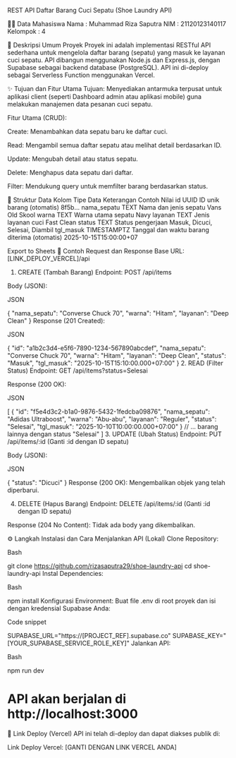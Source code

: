 REST API Daftar Barang Cuci Sepatu (Shoe Laundry API)

🙎‍♂️ Data Mahasiswa
Nama     : Muhammad Riza Saputra
NIM      : 21120123140117
Kelompok : 4

📝 Deskripsi Umum Proyek
Proyek ini adalah implementasi RESTful API sederhana untuk mengelola daftar barang (sepatu) yang masuk ke layanan cuci sepatu. API dibangun menggunakan Node.js dan Express.js, dengan Supabase sebagai backend database (PostgreSQL). API ini di-deploy sebagai Serverless Function menggunakan Vercel.

✨ Tujuan dan Fitur Utama
Tujuan: Menyediakan antarmuka terpusat untuk aplikasi client (seperti Dashboard admin atau aplikasi mobile) guna melakukan manajemen data pesanan cuci sepatu.

Fitur Utama (CRUD):

Create: Menambahkan data sepatu baru ke daftar cuci.

Read: Mengambil semua daftar sepatu atau melihat detail berdasarkan ID.

Update: Mengubah detail atau status sepatu.

Delete: Menghapus data sepatu dari daftar.

Filter: Mendukung query untuk memfilter barang berdasarkan status.

💾 Struktur Data
Kolom	Tipe Data	Keterangan	Contoh Nilai
id	UUID	ID unik barang (otomatis)	8f5b...
nama_sepatu	TEXT	Nama dan jenis sepatu	Vans Old Skool
warna	TEXT	Warna utama sepatu	Navy
layanan	TEXT	Jenis layanan cuci	Fast Clean
status	TEXT	Status pengerjaan	Masuk, Dicuci, Selesai, Diambil
tgl_masuk	TIMESTAMPTZ	Tanggal dan waktu barang diterima (otomatis)	2025-10-15T15:00:00+07

Export to Sheets
🚀 Contoh Request dan Response
Base URL: [LINK_DEPLOY_VERCEL]/api

1. CREATE (Tambah Barang)
Endpoint: POST /api/items

Body (JSON):

JSON

{
    "nama_sepatu": "Converse Chuck 70",
    "warna": "Hitam",
    "layanan": "Deep Clean"
}
Response (201 Created):

JSON

{
    "id": "a1b2c3d4-e5f6-7890-1234-567890abcdef",
    "nama_sepatu": "Converse Chuck 70",
    "warna": "Hitam",
    "layanan": "Deep Clean",
    "status": "Masuk",
    "tgl_masuk": "2025-10-15T15:10:00.000+07:00"
}
2. READ (Filter Status)
Endpoint: GET /api/items?status=Selesai

Response (200 OK):

JSON

[
    {
        "id": "f5e4d3c2-b1a0-9876-5432-1fedcba09876",
        "nama_sepatu": "Adidas Ultraboost",
        "warna": "Abu-abu",
        "layanan": "Reguler",
        "status": "Selesai",
        "tgl_masuk": "2025-10-10T10:00:00.000+07:00"
    }
    // ... barang lainnya dengan status "Selesai"
]
3. UPDATE (Ubah Status)
Endpoint: PUT /api/items/:id (Ganti :id dengan ID sepatu)

Body (JSON):

JSON

{
    "status": "Dicuci"
}
Response (200 OK): Mengembalikan objek yang telah diperbarui.

4. DELETE (Hapus Barang)
Endpoint: DELETE /api/items/:id (Ganti :id dengan ID sepatu)

Response (204 No Content): Tidak ada body yang dikembalikan.

⚙️ Langkah Instalasi dan Cara Menjalankan API (Lokal)
Clone Repository:

Bash

git clone https://github.com/rizasaputra29/shoe-laundry-api
cd shoe-laundry-api
Instal Dependencies:

Bash

npm install
Konfigurasi Environment: Buat file .env di root proyek dan isi dengan kredensial Supabase Anda:

Code snippet

SUPABASE_URL="https://[PROJECT_REF].supabase.co"
SUPABASE_KEY="[YOUR_SUPABASE_SERVICE_ROLE_KEY]"
Jalankan API:

Bash

npm run dev
# API akan berjalan di http://localhost:3000
🔗 Link Deploy (Vercel)
API ini telah di-deploy dan dapat diakses publik di:

Link Deploy Vercel: [GANTI DENGAN LINK VERCEL ANDA]
